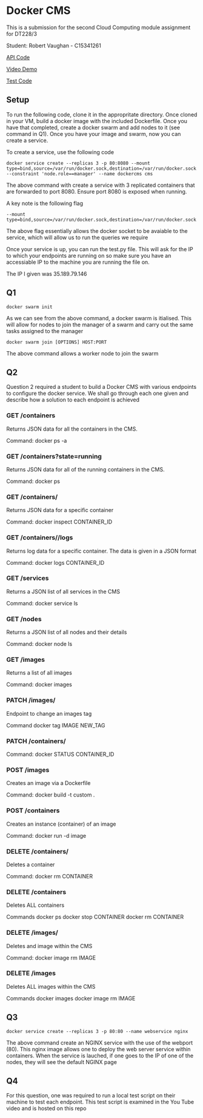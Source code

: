 # Docker CMS

This is a submission for the second Cloud Computing module assignment for DT228/3

Student: Robert Vaughan - C15341261

[API Code](https://github.com/robertjwvaughan/DockerCMS/blob/master/myapp/app.py)

[Video Demo](https://www.youtube.com/watch?v=VnA7A2FGKsw)

[Test Code](https://github.com/robertjwvaughan/DockerCMS/blob/master/test.py)

## Setup

To run the following code, clone it in the appropritate directory. Once cloned in your VM, build a docker image with the included Dockerfile. Once you have that completed, create a docker swarm and add nodes to it (see command in Q1). Once you have your image and swarm, now you can create a service. 

To create a service, use the following code

```
docker service create --replicas 3 -p 80:8080 --mount type=bind,source=/var/run/docker.sock,destination=/var/run/docker.sock --constraint 'node.role==manager' --name dockercms cms
```

The above command with create a service with 3 replicated containers that are forwarded to port 8080. Ensure port 8080 is exposed when running.

A key note is the following flag

```
--mount type=bind,source=/var/run/docker.sock,destination=/var/run/docker.sock
```

The above flag essentially allows the docker socket to be avaiable to the service, which will allow us to run the queries we require

Once your service is up, you can run the test.py file. This will ask for the IP to which your endpoints are running on so make sure you have an accessiable IP to the machine you are running the file on.

The IP I given was 35.189.79.146 

## Q1

```
docker swarm init
```
As we can see from the above command, a docker swarm is itialised. This will allow for nodes to join the manager of a swarm and carry out the same tasks assigned to the manager

```
docker swarm join [OPTIONS] HOST:PORT
```
The above command allows a worker node to join the swarm

## Q2

Question 2 required a student to build a Docker CMS with various endpoints to configure the docker service. We shall go through each one given and describe how a solution to each endpoint is achieved

### GET /containers
Returns JSON data for all the containers in the CMS.

Command: docker ps -a

### GET /containers?state=running
Returns JSON data for all of the running containers in the CMS.

Command: docker ps

### GET /containers/<id>
Returns JSON data for a specific container

Command: docker inspect CONTAINER_ID

### GET /containers/<id>/logs
Returns log data for a specific container. The data is given in a JSON format

Command: docker logs CONTAINER_ID

### GET /services
Returns a JSON list of all services in the CMS

Command: docker service ls

### GET /nodes
Returns a JSON list of all nodes and their details

Command: docker node ls

### GET /images
Returns a list of all images

Command: docker images

### PATCH /images/<id>

Endpoint to change an images tag

Command docker tag IMAGE NEW_TAG

### PATCH /containers/<id>
Command: docker STATUS CONTAINER_ID

### POST /images
Creates an image via a Dockerfile

Command: docker build -t custom .

### POST /containers
Creates an instance (container) of an image

Command: docker run -d image

### DELETE /containers/<id>
Deletes a container

Command: docker rm CONTAINER

### DELETE /containers
Deletes ALL containers

Commands 
docker ps
docker stop CONTAINER
docker rm CONTAINER

### DELETE /images/<id>
Deletes and image within the CMS

Command: docker image rm IMAGE

### DELETE /images
Deletes ALL images within the CMS

Commands
docker images
docker image rm IMAGE

## Q3
```
docker service create --replicas 3 -p 80:80 --name webservice nginx
```
The above command create an NGINX service with the use of the webport (80). This nginx image allows one to deploy the web server service within containers. When the service is lauched, if one goes to the IP of one of the nodes, they will see the default NGINX page

## Q4
For this question, one was required to run a local test script on their machine to test each endpoint. This test script is examined in the You Tube video and is hosted on this repo
